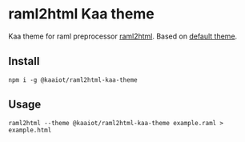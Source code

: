 # raml2html Kaa theme

Kaa theme for raml preprocessor [raml2html](https://www.npmjs.com/package/raml2html). Based on [default theme](https://github.com/raml2html/default-theme).

## Install
```npm i -g @kaaiot/raml2html-kaa-theme```

## Usage
```raml2html --theme @kaaiot/raml2html-kaa-theme example.raml > example.html```

